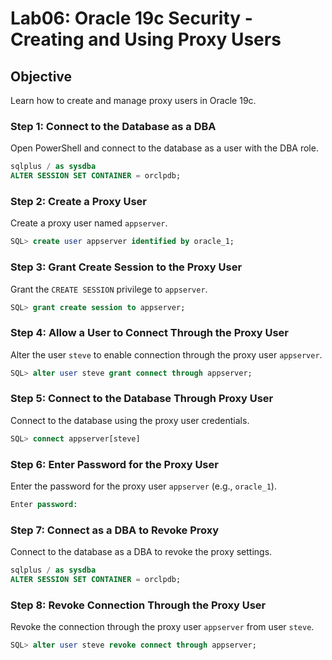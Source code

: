 
# Lab06: Oracle 19c Security - Creating and Using Proxy Users

## Objective
Learn how to create and manage proxy users in Oracle 19c.

### Step 1: Connect to the Database as a DBA
Open PowerShell and connect to the database as a user with the DBA role.

```sql
sqlplus / as sysdba
ALTER SESSION SET CONTAINER = orclpdb;
```

### Step 2: Create a Proxy User
Create a proxy user named `appserver`.

```sql
SQL> create user appserver identified by oracle_1;
```

### Step 3: Grant Create Session to the Proxy User
Grant the `CREATE SESSION` privilege to `appserver`.

```sql
SQL> grant create session to appserver;
```

### Step 4: Allow a User to Connect Through the Proxy User
Alter the user `steve` to enable connection through the proxy user `appserver`.

```sql
SQL> alter user steve grant connect through appserver;
```

### Step 5: Connect to the Database Through Proxy User
Connect to the database using the proxy user credentials.

```sql
SQL> connect appserver[steve]
```

### Step 6: Enter Password for the Proxy User
Enter the password for the proxy user `appserver` (e.g., `oracle_1`).

```sql
Enter password:
```

### Step 7: Connect as a DBA to Revoke Proxy
Connect to the database as a DBA to revoke the proxy settings.

```sql
sqlplus / as sysdba
ALTER SESSION SET CONTAINER = orclpdb;
```

### Step 8: Revoke Connection Through the Proxy User
Revoke the connection through the proxy user `appserver` from user `steve`.

```sql
SQL> alter user steve revoke connect through appserver;
```
